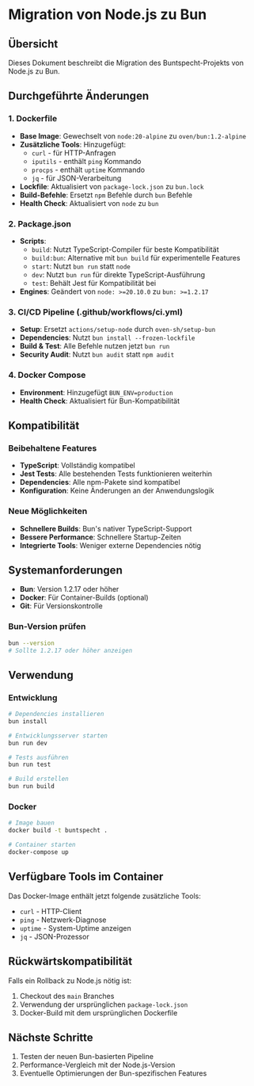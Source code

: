 # Migration von Node.js zu Bun

## Übersicht

Dieses Dokument beschreibt die Migration des Buntspecht-Projekts von Node.js zu Bun.

## Durchgeführte Änderungen

### 1. Dockerfile
- **Base Image**: Gewechselt von `node:20-alpine` zu `oven/bun:1.2-alpine`
- **Zusätzliche Tools**: Hinzugefügt:
  - `curl` - für HTTP-Anfragen
  - `iputils` - enthält `ping` Kommando
  - `procps` - enthält `uptime` Kommando  
  - `jq` - für JSON-Verarbeitung
- **Lockfile**: Aktualisiert von `package-lock.json` zu `bun.lock`
- **Build-Befehle**: Ersetzt `npm` Befehle durch `bun` Befehle
- **Health Check**: Aktualisiert von `node` zu `bun`

### 2. Package.json
- **Scripts**: 
  - `build`: Nutzt TypeScript-Compiler für beste Kompatibilität
  - `build:bun`: Alternative mit `bun build` für experimentelle Features
  - `start`: Nutzt `bun run` statt `node`
  - `dev`: Nutzt `bun run` für direkte TypeScript-Ausführung
  - `test`: Behält Jest für Kompatibilität bei
- **Engines**: Geändert von `node: >=20.10.0` zu `bun: >=1.2.17`

### 3. CI/CD Pipeline (.github/workflows/ci.yml)
- **Setup**: Ersetzt `actions/setup-node` durch `oven-sh/setup-bun`
- **Dependencies**: Nutzt `bun install --frozen-lockfile`
- **Build & Test**: Alle Befehle nutzen jetzt `bun run`
- **Security Audit**: Nutzt `bun audit` statt `npm audit`

### 4. Docker Compose
- **Environment**: Hinzugefügt `BUN_ENV=production`
- **Health Check**: Aktualisiert für Bun-Kompatibilität

## Kompatibilität

### Beibehaltene Features
- **TypeScript**: Vollständig kompatibel
- **Jest Tests**: Alle bestehenden Tests funktionieren weiterhin
- **Dependencies**: Alle npm-Pakete sind kompatibel
- **Konfiguration**: Keine Änderungen an der Anwendungslogik

### Neue Möglichkeiten
- **Schnellere Builds**: Bun's nativer TypeScript-Support
- **Bessere Performance**: Schnellere Startup-Zeiten
- **Integrierte Tools**: Weniger externe Dependencies nötig

## Systemanforderungen

- **Bun**: Version 1.2.17 oder höher
- **Docker**: Für Container-Builds (optional)
- **Git**: Für Versionskontrolle

### Bun-Version prüfen
```bash
bun --version
# Sollte 1.2.17 oder höher anzeigen
```

## Verwendung

### Entwicklung
```bash
# Dependencies installieren
bun install

# Entwicklungsserver starten
bun run dev

# Tests ausführen
bun run test

# Build erstellen
bun run build
```

### Docker
```bash
# Image bauen
docker build -t buntspecht .

# Container starten
docker-compose up
```

## Verfügbare Tools im Container

Das Docker-Image enthält jetzt folgende zusätzliche Tools:
- `curl` - HTTP-Client
- `ping` - Netzwerk-Diagnose
- `uptime` - System-Uptime anzeigen
- `jq` - JSON-Prozessor

## Rückwärtskompatibilität

Falls ein Rollback zu Node.js nötig ist:
1. Checkout des `main` Branches
2. Verwendung der ursprünglichen `package-lock.json`
3. Docker-Build mit dem ursprünglichen Dockerfile

## Nächste Schritte

1. Testen der neuen Bun-basierten Pipeline
2. Performance-Vergleich mit der Node.js-Version
3. Eventuelle Optimierungen der Bun-spezifischen Features